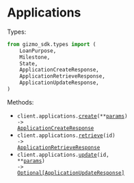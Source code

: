 # Applications

Types:

```python
from gizmo_sdk.types import (
    LoanPurpose,
    Milestone,
    State,
    ApplicationCreateResponse,
    ApplicationRetrieveResponse,
    ApplicationUpdateResponse,
)
```

Methods:

- <code title="post /applications">client.applications.<a href="./src/gizmo_sdk/resources/applications.py">create</a>(\*\*<a href="src/gizmo_sdk/types/application_create_params.py">params</a>) -> <a href="./src/gizmo_sdk/types/application_create_response.py">ApplicationCreateResponse</a></code>
- <code title="get /applications/{id}">client.applications.<a href="./src/gizmo_sdk/resources/applications.py">retrieve</a>(id) -> <a href="./src/gizmo_sdk/types/application_retrieve_response.py">ApplicationRetrieveResponse</a></code>
- <code title="patch /applications/{id}">client.applications.<a href="./src/gizmo_sdk/resources/applications.py">update</a>(id, \*\*<a href="src/gizmo_sdk/types/application_update_params.py">params</a>) -> <a href="./src/gizmo_sdk/types/application_update_response.py">Optional[ApplicationUpdateResponse]</a></code>
